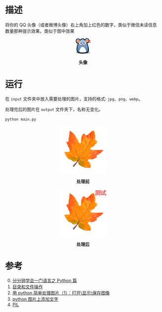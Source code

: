 <!-- @format -->

# 描述

将你的 QQ 头像（或者微博头像）右上角加上红色的数字，类似于微信未读信息数量那种提示效果。类似于图中效果

<img src='../images/000_demo.png' alt='头像' style='width: 10%; height: auto; text-align: center; margin-left: 45%;' />

**<p align='center'>头像</p>**

# 运行

在 `input` 文件夹中放入需要处理的图片，支持的格式: `jpg`、`png`、`webp`。

处理完后的图片在 `output` 文件夹下，名称无变化。

```python
python main.py
```

<img src='./input/demo.png' alt='处理前' style='width: 30%; height: auto; text-align: center; margin-left: 35%;' />

**<p align='center'>处理前</p>**

<img src='./output/demo.png' alt='处理后' style='width: 30%; height: auto; text-align: center; margin-left: 35%;' />

**<p align='center'>处理后</p>**

# 参考

0. [分分钟学会一门语言之 Python 篇](http://www.code123.cc/1049.html)
1. [目录和文件操作](http://www.cnblogs.com/zhoujie/archive/2013/04/10/python7.html)
2. [用 python 简单处理图片（1）：打开\显示\保存图像](http://www.cnblogs.com/denny402/p/5096001.html)
3. [python 图片上添加文字](http://www.cnblogs.com/tk091/p/4331327.html)
4. [PIL](https://www.liaoxuefeng.com/wiki/001374738125095c955c1e6d8bb493182103fac9270762a000/00140767171357714f87a053a824ffd811d98a83b58ec13000)
